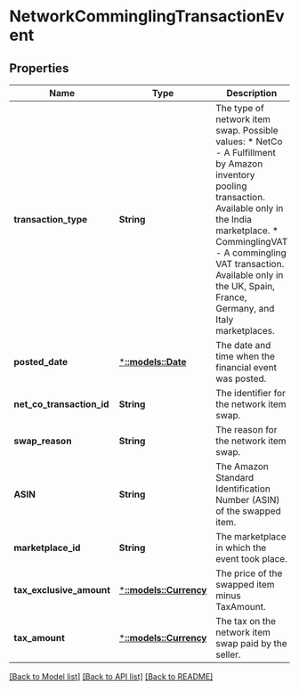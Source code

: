 # NetworkComminglingTransactionEvent

## Properties
Name | Type | Description | Notes
------------ | ------------- | ------------- | -------------
**transaction_type** | **String** | The type of network item swap.  Possible values:  * NetCo - A Fulfillment by Amazon inventory pooling transaction. Available only in the India marketplace.  * ComminglingVAT - A commingling VAT transaction. Available only in the UK, Spain, France, Germany, and Italy marketplaces. | [optional] [default to null]
**posted_date** | [***::models::Date**](Date.md) | The date and time when the financial event was posted. | [optional] [default to null]
**net_co_transaction_id** | **String** | The identifier for the network item swap. | [optional] [default to null]
**swap_reason** | **String** | The reason for the network item swap. | [optional] [default to null]
**ASIN** | **String** | The Amazon Standard Identification Number (ASIN) of the swapped item. | [optional] [default to null]
**marketplace_id** | **String** | The marketplace in which the event took place. | [optional] [default to null]
**tax_exclusive_amount** | [***::models::Currency**](Currency.md) | The price of the swapped item minus TaxAmount. | [optional] [default to null]
**tax_amount** | [***::models::Currency**](Currency.md) | The tax on the network item swap paid by the seller. | [optional] [default to null]

[[Back to Model list]](../README.md#documentation-for-models) [[Back to API list]](../README.md#documentation-for-api-endpoints) [[Back to README]](../README.md)


